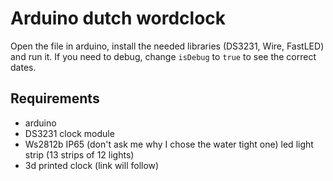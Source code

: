 # Arduino dutch wordclock
Open the file in arduino, install the needed libraries (DS3231, Wire, FastLED) and run it. If you need to debug, change `isDebug` to `true` to see the correct dates.

## Requirements
- arduino 
- DS3231 clock module
- Ws2812b IP65 (don't ask me why I chose the water tight one) led light strip (13 strips of 12 lights)
- 3d printed clock (link will follow)